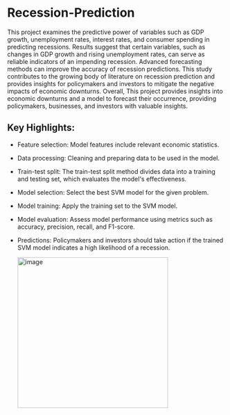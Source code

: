 # Recession-Prediction

This project examines the predictive power of variables such as GDP growth, unemployment rates, interest rates, and consumer spending in predicting recessions. Results suggest that certain variables, such as changes in GDP growth and rising unemployment rates, can serve as reliable indicators of an impending recession. Advanced forecasting methods can improve the accuracy of recession predictions. This study contributes to the growing body of literature on recession prediction and provides insights for policymakers and investors to mitigate the negative impacts of economic downturns.
Overall, This project provides insights into economic downturns and a model to forecast their occurrence, providing policymakers, businesses, and investors with valuable insights.


  ## Key Highlights: 
  * Feature selection: Model features include relevant economic statistics.
  * Data processing: Cleaning and preparing data to be used in the model.
  * Train-test split: The train-test split method divides data into a training and testing set, which evaluates the model's effectiveness.
  * Model selection: Select the best SVM model for the given problem.
  * Model training: Apply the training set to the SVM model.
  * Model evaluation: Assess model performance using metrics such as accuracy, precision, recall, and F1-score.
  * Predictions: Policymakers and investors should take action if the trained SVM model indicates a high likelihood of a recession.


    <img width="347" alt="image" src="https://github.com/yuvika0117/recession-prediction/assets/104730712/11f0ffb4-c083-4c30-a067-6cdee8b94811">
